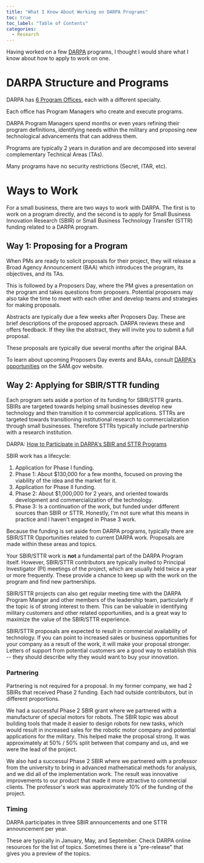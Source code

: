 ```yaml
---
title: "What I Know About Working on DARPA Programs"
toc: true
toc_label: "Table of Contents"
categories:
  - Research
---
```


Having worked on a few [DARPA](https://www.darpa.mil/) programs, I thought I would share what I know about how to apply to work on one.

# DARPA Structure and Programs
DARPA has [6 Program Offices](https://www.darpa.mil/about-us/offices), each with a different specialty.

Each office has Program Managers who create and execute programs. 

DARPA Program Managers spend months or even years refining their program definitions, identifying needs within the military and proposing new technological advancements that can address them.

Programs are typically 2 years in duration and are decomposed into several complementary Technical Areas (TAs).

Many programs have no security restrictions (Secret, ITAR, etc).

# Ways to Work
For a small business, there are two ways to work with DARPA. The first is to work on a program directly, and the second is to apply for Small Business Innovation Research (SBIR) or Small Business Technology Transfer (STTR) funding related to a DARPA program.

## Way 1: Proposing for a Program
When PMs are ready to solicit proposals for their project, they will release a Broad Agency Announcement (BAA) which introduces the program, its objectives, and its TAs.

This is followed by a Proposers Day, where the PM gives a presentation on the program and takes questions from proposers. Potential proposers may also take the time to meet with each other and develop teams and strategies for making proposals.

Abstracts are typically due a few weeks after Proposers Day. These are brief descriptions of the proposed approach. DARPA reviews these and offers feedback. If they like the abstract, they will invite you to submit a full proposal.

These proposals are typically due several months after the original BAA.

To learn about upcoming Proposers Day events and BAAs, consult [DARPA's opportunities](https://beta.sam.gov/search?keywords=&sort=-modifiedDate&index=&is_active=true&page=1&organization_id=300000412&date_filter_index=0&inactive_filter_values=false) on the SAM.gov website.

## Way 2: Applying for SBIR/STTR funding
Each program sets aside a portion of its funding for SBIR/STTR grants. SBIRs are targeted towards helping small businesses develop new technology and then transition it to commercial applications. STTRs are targeted towards transitioning institutional research to commercialization through small businesses. Therefore STTRs typically include partnership with a research institution.

DARPA: [How to Participate in DARPA's SBIR and STTR Programs](https://www.darpa.mil/work-with-us/for-small-businesses/participate-sbir-sttr-program)

SBIR work has a lifecycle:
1. Application for Phase I funding.
2. Phase 1: About $130,000 for a few months, focused on proving the viability of the idea and the market for it.
3. Application for Phase II funding. 
4. Phase 2: About $1,000,000 for 2 years, and oriented towards development and commercialization of the technology.
5. Phase 3: Is a continuation of the work, but funded under different sources than SBIR or STTR. Honestly, I'm not sure what this means in practice and I haven't engaged in Phase 3 work.

Because the funding is set aside from DARPA programs, typically there are SBIR/STTR Opportunities related to current DARPA work. Proposals are made within these areas and topics.

Your SBIR/STTR work is **not** a fundamental part of the DARPA Program itself. However, SBIR/STTR contributors are typically invited to Principal Investigator (PI) meetings of the project, which are usually held twice a year or more frequently. These provide a chance to keep up with the work on the program and find new partnerships.

SBIR/STTR projects can also get regular meeting time with the DARPA Program Manger and other members of the leadership team, particularly if the topic is of strong interest to them. This can be valuable in identifying military customers and other related opportunities, and is a great way to maximize the value of the SBIR/STTR experience.

SBIR/STTR proposals are expected to result in commercial availability of technology. If you can point to increased sales or business opportunities for your company as a result of the work, it will make your proposal stronger. Letters of support from potential customers are a good way to establish this -- they should describe why they would want to buy your innovation.

### Partnering
Partnering is not required for a proposal. In my former company, we had 2 SBIRs that received Phase 2 funding. Each had outside contributors, but in different proportions.

We had a successful Phase 2 SBIR grant where we partnered with a manufacturer of special motors for robots. The SBIR topic was about building tools that made it easier to design robots for new tasks, which would result in increased sales for the robotic motor company and potential applications for the military. This helped make the proposal strong. It was approximately at 50% / 50% split between that company and us, and we were the lead of the project.

We also had a successul Phase 2 SBIR where we partnered with a professor from the university to bring in advanced mathematical methods for analysis, and we did all of the implementation work. The result was innovative improvements to our product that made it more attractive to commercial clients. The professor's work was approximately 10% of the funding of the project.

### Timing
DARPA participates in three SBIR announcements and one STTR announcement per year.

These are typically in January, May, and September. Check DARPA online resources for the list of topics. Sometimes there is a "pre-release" that gives you a preview of the topics.
